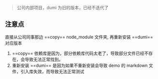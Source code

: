 > 公司内部项目，dumi 为旧的版本，已经不迭代了

## 注意点

直接从公司同事那边 ==copy== node_module 文件夹, 再重新安装 ==dumi== 对应版本

1. ==copy== 依赖库是因为，部分依赖库代码太老了，导致部分文件已经不存在，会导致无法正常找到。
2. 重新安装 ==dumi== 是因为如果不重新安装会导致 demo 的 markdown 文件，引入库失效，而导致无法正常测试

